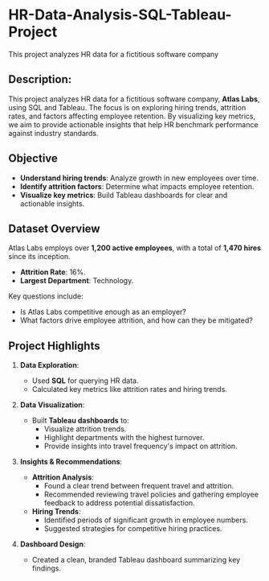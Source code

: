 # HR-Data-Analysis-SQL-Tableau-Project
This project analyzes HR data for a fictitious software company

## Description:
This project analyzes HR data for a fictitious software company, **Atlas Labs**, using SQL and Tableau. The focus is on exploring hiring trends, attrition rates, and factors affecting employee retention. By visualizing key metrics, we aim to provide actionable insights that help HR benchmark performance against industry standards.

## Objective
- **Understand hiring trends**: Analyze growth in new employees over time.
- **Identify attrition factors**: Determine what impacts employee retention.
- **Visualize key metrics**: Build Tableau dashboards for clear and actionable insights.

## Dataset Overview
Atlas Labs employs over **1,200 active employees**, with a total of **1,470 hires** since its inception. 
- **Attrition Rate**: 16%.
- **Largest Department**: Technology.

Key questions include:
- Is Atlas Labs competitive enough as an employer?
- What factors drive employee attrition, and how can they be mitigated?

## Project Highlights
1. **Data Exploration**:
   - Used **SQL** for querying HR data.
   - Calculated key metrics like attrition rates and hiring trends.

2. **Data Visualization**:
   - Built **Tableau dashboards** to:
     - Visualize attrition trends.
     - Highlight departments with the highest turnover.
     - Provide insights into travel frequency's impact on attrition.

3. **Insights & Recommendations**:
   - **Attrition Analysis**:
     - Found a clear trend between frequent travel and attrition.
     - Recommended reviewing travel policies and gathering employee feedback to address potential dissatisfaction.
   - **Hiring Trends**:
     - Identified periods of significant growth in employee numbers.
     - Suggested strategies for competitive hiring practices.

4. **Dashboard Design**:
   - Created a clean, branded Tableau dashboard summarizing key findings.
